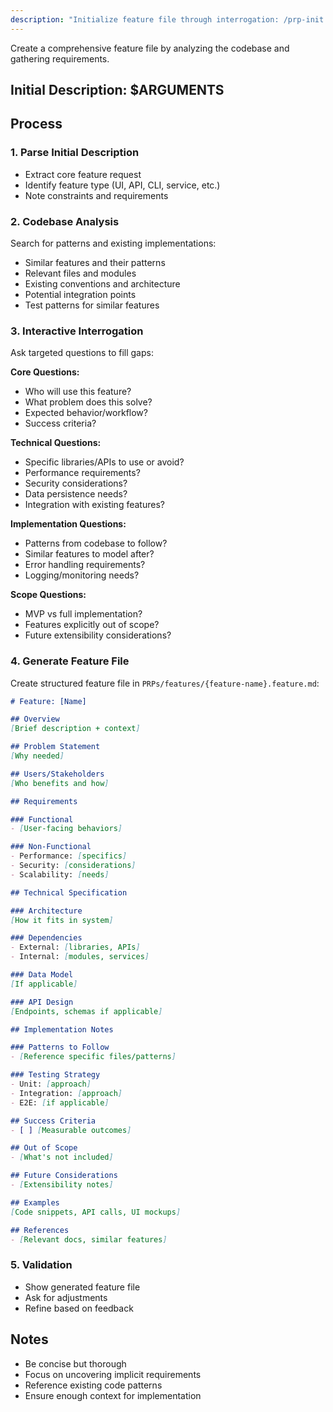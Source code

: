 ```yaml
---
description: "Initialize feature file through interrogation: /prp-init <description>"
---
```


Create a comprehensive feature file by analyzing the codebase and gathering requirements.

## Initial Description: $ARGUMENTS

## Process

### 1. Parse Initial Description
- Extract core feature request
- Identify feature type (UI, API, CLI, service, etc.)
- Note constraints and requirements

### 2. Codebase Analysis
Search for patterns and existing implementations:
- Similar features and their patterns
- Relevant files and modules
- Existing conventions and architecture
- Potential integration points
- Test patterns for similar features

### 3. Interactive Interrogation

Ask targeted questions to fill gaps:

**Core Questions:**
- Who will use this feature?
- What problem does this solve?
- Expected behavior/workflow?
- Success criteria?

**Technical Questions:**
- Specific libraries/APIs to use or avoid?
- Performance requirements?
- Security considerations?
- Data persistence needs?
- Integration with existing features?

**Implementation Questions:**
- Patterns from codebase to follow?
- Similar features to model after?
- Error handling requirements?
- Logging/monitoring needs?

**Scope Questions:**
- MVP vs full implementation?
- Features explicitly out of scope?
- Future extensibility considerations?

### 4. Generate Feature File

Create structured feature file in `PRPs/features/{feature-name}.feature.md`:

```markdown
# Feature: [Name]

## Overview
[Brief description + context]

## Problem Statement
[Why needed]

## Users/Stakeholders
[Who benefits and how]

## Requirements

### Functional
- [User-facing behaviors]

### Non-Functional
- Performance: [specifics]
- Security: [considerations]
- Scalability: [needs]

## Technical Specification

### Architecture
[How it fits in system]

### Dependencies
- External: [libraries, APIs]
- Internal: [modules, services]

### Data Model
[If applicable]

### API Design
[Endpoints, schemas if applicable]

## Implementation Notes

### Patterns to Follow
- [Reference specific files/patterns]

### Testing Strategy
- Unit: [approach]
- Integration: [approach]
- E2E: [if applicable]

## Success Criteria
- [ ] [Measurable outcomes]

## Out of Scope
- [What's not included]

## Future Considerations
- [Extensibility notes]

## Examples
[Code snippets, API calls, UI mockups]

## References
- [Relevant docs, similar features]
```

### 5. Validation
- Show generated feature file
- Ask for adjustments
- Refine based on feedback

## Notes
- Be concise but thorough
- Focus on uncovering implicit requirements
- Reference existing code patterns
- Ensure enough context for implementation

